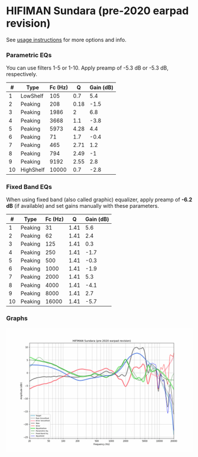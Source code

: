# HIFIMAN Sundara (pre-2020 earpad revision)
See [usage instructions](https://github.com/jaakkopasanen/AutoEq#usage) for more options and info.

### Parametric EQs
You can use filters 1-5 or 1-10. Apply preamp of -5.3 dB or -5.3 dB, respectively.

|   # | Type      |   Fc (Hz) |    Q |   Gain (dB) |
|-----|-----------|-----------|------|-------------|
|   1 | LowShelf  |       105 | 0.7  |         5.4 |
|   2 | Peaking   |       208 | 0.18 |        -1.5 |
|   3 | Peaking   |      1986 | 2    |         6.8 |
|   4 | Peaking   |      3668 | 1.1  |        -3.8 |
|   5 | Peaking   |      5973 | 4.28 |         4.4 |
|   6 | Peaking   |        71 | 1.7  |        -0.4 |
|   7 | Peaking   |       465 | 2.71 |         1.2 |
|   8 | Peaking   |       794 | 2.49 |        -1   |
|   9 | Peaking   |      9192 | 2.55 |         2.8 |
|  10 | HighShelf |     10000 | 0.7  |        -2.8 |

### Fixed Band EQs
When using fixed band (also called graphic) equalizer, apply preamp of **-6.2 dB** (if available) and set gains manually with these parameters.

|   # | Type    |   Fc (Hz) |    Q |   Gain (dB) |
|-----|---------|-----------|------|-------------|
|   1 | Peaking |        31 | 1.41 |         5.6 |
|   2 | Peaking |        62 | 1.41 |         2.4 |
|   3 | Peaking |       125 | 1.41 |         0.3 |
|   4 | Peaking |       250 | 1.41 |        -1.7 |
|   5 | Peaking |       500 | 1.41 |        -0.3 |
|   6 | Peaking |      1000 | 1.41 |        -1.9 |
|   7 | Peaking |      2000 | 1.41 |         5.3 |
|   8 | Peaking |      4000 | 1.41 |        -4.1 |
|   9 | Peaking |      8000 | 1.41 |         2.7 |
|  10 | Peaking |     16000 | 1.41 |        -5.7 |

### Graphs
![](./HIFIMAN%20Sundara%20(pre-2020%20earpad%20revision).png)
